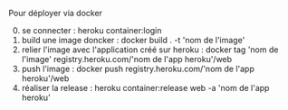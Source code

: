 Pour déployer via docker

0. se connecter : heroku container:login
1. build une image doncker : docker build . -t 'nom de l'image'
2. relier l'image avec l'application créé sur heroku : docker tag 'nom de l'image' registry.heroku.com/'nom de l'app heroku'/web
3. push l'image : docker push registry.heroku.com/'nom de l'app heroku'/web
4. réaliser la release : heroku container:release web -a 'nom de l'app heroku'


